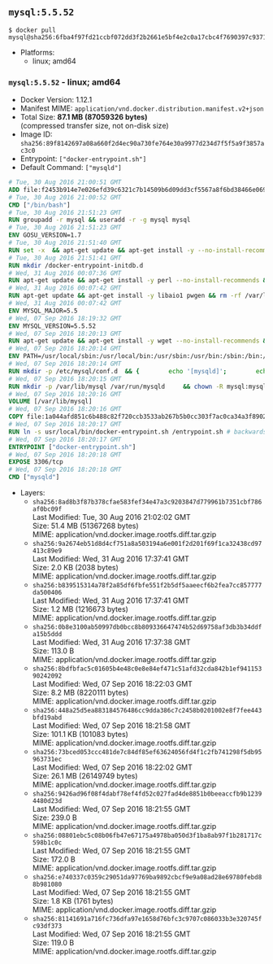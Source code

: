 ## `mysql:5.5.52`

```console
$ docker pull mysql@sha256:6fba4f97fd21ccbf072dd3f2b2661e5bf4e2c0a17cbc4f7690397c93713c9fb7
```

-	Platforms:
	-	linux; amd64

### `mysql:5.5.52` - linux; amd64

-	Docker Version: 1.12.1
-	Manifest MIME: `application/vnd.docker.distribution.manifest.v2+json`
-	Total Size: **87.1 MB (87059326 bytes)**  
	(compressed transfer size, not on-disk size)
-	Image ID: `sha256:89f8142697a08a660f2d4ec90a730fe764e30a9977d234d7f5f5a9f3857ac3c0`
-	Entrypoint: `["docker-entrypoint.sh"]`
-	Default Command: `["mysqld"]`

```dockerfile
# Tue, 30 Aug 2016 21:00:51 GMT
ADD file:f2453b914e7e026efd39c6321c7b14509b6d09dd3cf5567a8f6bd38466e06954 in / 
# Tue, 30 Aug 2016 21:00:52 GMT
CMD ["/bin/bash"]
# Tue, 30 Aug 2016 21:51:23 GMT
RUN groupadd -r mysql && useradd -r -g mysql mysql
# Tue, 30 Aug 2016 21:51:23 GMT
ENV GOSU_VERSION=1.7
# Tue, 30 Aug 2016 21:51:40 GMT
RUN set -x 	&& apt-get update && apt-get install -y --no-install-recommends ca-certificates wget && rm -rf /var/lib/apt/lists/* 	&& wget -O /usr/local/bin/gosu "https://github.com/tianon/gosu/releases/download/$GOSU_VERSION/gosu-$(dpkg --print-architecture)" 	&& wget -O /usr/local/bin/gosu.asc "https://github.com/tianon/gosu/releases/download/$GOSU_VERSION/gosu-$(dpkg --print-architecture).asc" 	&& export GNUPGHOME="$(mktemp -d)" 	&& gpg --keyserver ha.pool.sks-keyservers.net --recv-keys B42F6819007F00F88E364FD4036A9C25BF357DD4 	&& gpg --batch --verify /usr/local/bin/gosu.asc /usr/local/bin/gosu 	&& rm -r "$GNUPGHOME" /usr/local/bin/gosu.asc 	&& chmod +x /usr/local/bin/gosu 	&& gosu nobody true 	&& apt-get purge -y --auto-remove ca-certificates wget
# Tue, 30 Aug 2016 21:51:41 GMT
RUN mkdir /docker-entrypoint-initdb.d
# Wed, 31 Aug 2016 00:07:36 GMT
RUN apt-get update && apt-get install -y perl --no-install-recommends && rm -rf /var/lib/apt/lists/*
# Wed, 31 Aug 2016 00:07:42 GMT
RUN apt-get update && apt-get install -y libaio1 pwgen && rm -rf /var/lib/apt/lists/*
# Wed, 31 Aug 2016 00:07:42 GMT
ENV MYSQL_MAJOR=5.5
# Wed, 07 Sep 2016 18:19:32 GMT
ENV MYSQL_VERSION=5.5.52
# Wed, 07 Sep 2016 18:20:13 GMT
RUN apt-get update && apt-get install -y wget --no-install-recommends && rm -rf /var/lib/apt/lists/* 	&& wget "http://dev.mysql.com/get/Downloads/MySQL-$MYSQL_MAJOR/mysql-$MYSQL_VERSION-linux2.6-x86_64.tar.gz" -O mysql.tar.gz 	&& wget "http://mysql.he.net/Downloads/MySQL-$MYSQL_MAJOR/mysql-$MYSQL_VERSION-linux2.6-x86_64.tar.gz.asc" -O mysql.tar.gz.asc 	&& apt-get purge -y --auto-remove wget 	&& export GNUPGHOME="$(mktemp -d)" 	&& gpg --keyserver ha.pool.sks-keyservers.net --recv-keys A4A9406876FCBD3C456770C88C718D3B5072E1F5 	&& gpg --batch --verify mysql.tar.gz.asc mysql.tar.gz 	&& rm -r "$GNUPGHOME" mysql.tar.gz.asc 	&& mkdir /usr/local/mysql 	&& tar -xzf mysql.tar.gz -C /usr/local/mysql --strip-components=1 	&& rm mysql.tar.gz 	&& rm -rf /usr/local/mysql/mysql-test /usr/local/mysql/sql-bench 	&& rm -rf /usr/local/mysql/bin/*-debug /usr/local/mysql/bin/*_embedded 	&& find /usr/local/mysql -type f -name "*.a" -delete 	&& apt-get update && apt-get install -y binutils && rm -rf /var/lib/apt/lists/* 	&& { find /usr/local/mysql -type f -executable -exec strip --strip-all '{}' + || true; } 	&& apt-get purge -y --auto-remove binutils
# Wed, 07 Sep 2016 18:20:14 GMT
ENV PATH=/usr/local/sbin:/usr/local/bin:/usr/sbin:/usr/bin:/sbin:/bin:/usr/local/mysql/bin:/usr/local/mysql/scripts
# Wed, 07 Sep 2016 18:20:14 GMT
RUN mkdir -p /etc/mysql/conf.d 	&& { 		echo '[mysqld]'; 		echo 'skip-host-cache'; 		echo 'skip-name-resolve'; 		echo 'datadir = /var/lib/mysql'; 		echo '!includedir /etc/mysql/conf.d/'; 	} > /etc/mysql/my.cnf
# Wed, 07 Sep 2016 18:20:15 GMT
RUN mkdir -p /var/lib/mysql /var/run/mysqld 	&& chown -R mysql:mysql /var/lib/mysql /var/run/mysqld 	&& chmod 777 /var/run/mysqld
# Wed, 07 Sep 2016 18:20:16 GMT
VOLUME [/var/lib/mysql]
# Wed, 07 Sep 2016 18:20:16 GMT
COPY file:1a044afd851c6b488c82f720ccb3533ab267b5b0cc303f7ac0ca34a3f8902ba1 in /usr/local/bin/ 
# Wed, 07 Sep 2016 18:20:17 GMT
RUN ln -s usr/local/bin/docker-entrypoint.sh /entrypoint.sh # backwards compat
# Wed, 07 Sep 2016 18:20:17 GMT
ENTRYPOINT ["docker-entrypoint.sh"]
# Wed, 07 Sep 2016 18:20:18 GMT
EXPOSE 3306/tcp
# Wed, 07 Sep 2016 18:20:18 GMT
CMD ["mysqld"]
```

-	Layers:
	-	`sha256:8ad8b3f87b378cfae583fef34e47a3c9203847d779961b7351cbf786af0bc09f`  
		Last Modified: Tue, 30 Aug 2016 21:02:02 GMT  
		Size: 51.4 MB (51367268 bytes)  
		MIME: application/vnd.docker.image.rootfs.diff.tar.gzip
	-	`sha256:9a2674eb51d8d4cf751a8a503194a6e001f2d201f69f1ca32438cd97413c89e9`  
		Last Modified: Wed, 31 Aug 2016 17:37:41 GMT  
		Size: 2.0 KB (2038 bytes)  
		MIME: application/vnd.docker.image.rootfs.diff.tar.gzip
	-	`sha256:b839515314a78f2a85df6fbfe551f2b5df5aaeecf6b2fea7cc857777da500406`  
		Last Modified: Wed, 31 Aug 2016 17:37:41 GMT  
		Size: 1.2 MB (1216673 bytes)  
		MIME: application/vnd.docker.image.rootfs.diff.tar.gzip
	-	`sha256:0b8e3100ab50997db0bcc8b809336647474b52d69758af3db3b34ddfa15b5ddd`  
		Last Modified: Wed, 31 Aug 2016 17:37:38 GMT  
		Size: 113.0 B  
		MIME: application/vnd.docker.image.rootfs.diff.tar.gzip
	-	`sha256:8bdfbfac5c01605b4e48c0e8e84ef471c51afd32cda842b1ef94115390242092`  
		Last Modified: Wed, 07 Sep 2016 18:22:03 GMT  
		Size: 8.2 MB (8220111 bytes)  
		MIME: application/vnd.docker.image.rootfs.diff.tar.gzip
	-	`sha256:448a25d5ea883184576486cc9dda386c7c2458b0201002e8f7fee443bfd19abd`  
		Last Modified: Wed, 07 Sep 2016 18:21:58 GMT  
		Size: 101.1 KB (101083 bytes)  
		MIME: application/vnd.docker.image.rootfs.diff.tar.gzip
	-	`sha256:73bced053ccc481de7c84df85ef63624056fd4f1c2fb741298f5db95963731ec`  
		Last Modified: Wed, 07 Sep 2016 18:22:02 GMT  
		Size: 26.1 MB (26149749 bytes)  
		MIME: application/vnd.docker.image.rootfs.diff.tar.gzip
	-	`sha256:9426ad96f08f4dabf78ef4fd52c027fad4de8851b0beeaccfb9b12394480d23d`  
		Last Modified: Wed, 07 Sep 2016 18:21:55 GMT  
		Size: 239.0 B  
		MIME: application/vnd.docker.image.rootfs.diff.tar.gzip
	-	`sha256:08801ebc5c08b06fb47e67175a4978ba050d3f1ba8ab97f1b281717c598b1c0c`  
		Last Modified: Wed, 07 Sep 2016 18:21:55 GMT  
		Size: 172.0 B  
		MIME: application/vnd.docker.image.rootfs.diff.tar.gzip
	-	`sha256:e740337c0359c29051da97769ba9892cbcf9e9a08ad28e69780febd88b981080`  
		Last Modified: Wed, 07 Sep 2016 18:21:55 GMT  
		Size: 1.8 KB (1761 bytes)  
		MIME: application/vnd.docker.image.rootfs.diff.tar.gzip
	-	`sha256:81141691a716fc736dfa97e1658d76bfc3c9707c086033b3e320745fc93df373`  
		Last Modified: Wed, 07 Sep 2016 18:21:55 GMT  
		Size: 119.0 B  
		MIME: application/vnd.docker.image.rootfs.diff.tar.gzip
